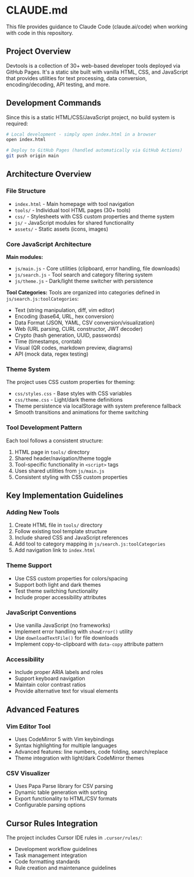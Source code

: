 # CLAUDE.md

This file provides guidance to Claude Code (claude.ai/code) when working with code in this repository.

## Project Overview

Devtools is a collection of 30+ web-based developer tools deployed via GitHub Pages. It's a static site built with vanilla HTML, CSS, and JavaScript that provides utilities for text processing, data conversion, encoding/decoding, API testing, and more.

## Development Commands

Since this is a static HTML/CSS/JavaScript project, no build system is required:

```bash
# Local development - simply open index.html in a browser
open index.html

# Deploy to GitHub Pages (handled automatically via GitHub Actions)
git push origin main
```

## Architecture Overview

### File Structure
- `index.html` - Main homepage with tool navigation
- `tools/` - Individual tool HTML pages (30+ tools)
- `css/` - Stylesheets with CSS custom properties and theme system
- `js/` - JavaScript modules for shared functionality
- `assets/` - Static assets (icons, images)

### Core JavaScript Architecture

**Main modules:**
- `js/main.js` - Core utilities (clipboard, error handling, file downloads)
- `js/search.js` - Tool search and category filtering system
- `js/theme.js` - Dark/light theme switcher with persistence

**Tool Categories:**
Tools are organized into categories defined in `js/search.js:toolCategories`:
- Text (string manipulation, diff, vim editor)
- Encoding (base64, URL, hex conversion)
- Data Format (JSON, YAML, CSV conversion/visualization)
- Web (URL parsing, CURL constructor, JWT decoder)
- Crypto (hash generation, UUID, passwords)
- Time (timestamps, crontab)
- Visual (QR codes, markdown preview, diagrams)
- API (mock data, regex testing)

### Theme System

The project uses CSS custom properties for theming:
- `css/styles.css` - Base styles with CSS variables
- `css/theme.css` - Light/dark theme definitions
- Theme persistence via localStorage with system preference fallback
- Smooth transitions and animations for theme switching

### Tool Development Pattern

Each tool follows a consistent structure:
1. HTML page in `tools/` directory
2. Shared header/navigation/theme toggle
3. Tool-specific functionality in `<script>` tags
4. Uses shared utilities from `js/main.js`
5. Consistent styling with CSS custom properties

## Key Implementation Guidelines

### Adding New Tools

1. Create HTML file in `tools/` directory
2. Follow existing tool template structure
3. Include shared CSS and JavaScript references
4. Add tool to category mapping in `js/search.js:toolCategories`
5. Add navigation link to `index.html`

### Theme Support

- Use CSS custom properties for colors/spacing
- Support both light and dark themes
- Test theme switching functionality
- Include proper accessibility attributes

### JavaScript Conventions

- Use vanilla JavaScript (no frameworks)
- Implement error handling with `showError()` utility
- Use `downloadTextFile()` for file downloads
- Implement copy-to-clipboard with `data-copy` attribute pattern

### Accessibility

- Include proper ARIA labels and roles
- Support keyboard navigation
- Maintain color contrast ratios
- Provide alternative text for visual elements

## Advanced Features

### Vim Editor Tool
- Uses CodeMirror 5 with Vim keybindings
- Syntax highlighting for multiple languages
- Advanced features: line numbers, code folding, search/replace
- Theme integration with light/dark CodeMirror themes

### CSV Visualizer
- Uses Papa Parse library for CSV parsing
- Dynamic table generation with sorting
- Export functionality to HTML/CSV formats
- Configurable parsing options

## Cursor Rules Integration

The project includes Cursor IDE rules in `.cursor/rules/`:
- Development workflow guidelines
- Task management integration
- Code formatting standards
- Rule creation and maintenance guidelines